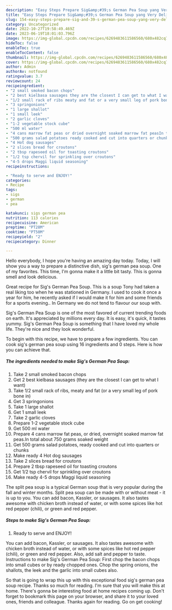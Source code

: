 ```yaml
---
description: "Easy Steps Prepare Sig&amp;#39;s German Pea Soup yang Very Delicious}"
title: "Easy Steps Prepare Sig&amp;#39;s German Pea Soup yang Very Delicious}"
slug: 154-easy-steps-prepare-sig-and-39-s-german-pea-soup-yang-very-delicious
category: Uncategorized
date: 2022-10-27T19:58:49.469Z
date: 2023-06-19T18:01:03.796Z
image: https://img-global.cpcdn.com/recipes/6269483611586560/680x482cq70/sigs-german-pea-soup-recipe-main-photo.jpg
hideToc: false
enableToc: true
enableTocContent: false
thumbnail: https://img-global.cpcdn.com/recipes/6269483611586560/680x482cq70/sigs-german-pea-soup-recipe-main-photo.jpg
cover: https://img-global.cpcdn.com/recipes/6269483611586560/680x482cq70/sigs-german-pea-soup-recipe-main-photo.jpg
author: Admin
authorAv: notfound
ratingvalue: 3.7
reviewcount: 24
recipeingredient:
- "2 small smoked bacon chops"
- "2 best kielbasa sausages they are the closest I can get to what I want"
- "1/2 small rack of ribs meaty and fat or a very small leg of pork bone in"
- "3 springonions"
- "1 large shallot"
- "1 small leek"
- "2 garlic cloves"
- "1-2 vegetable stock cube"
- "500 ml water"
- "4 cans marrow fat peas or dried overnight soaked marrow fat peasIn total about 750 grams soaked weight"
- "500 grams salad potatoes ready cooked and cut into quarters or chunks"
- "4 Hot dog sausages"
- "2 slices bread for croutons"
- "2 tbsp rapeseed oil for toasting croutons"
- "1/2 tsp chervil for sprinkling over croutons"
- "4-5 drops Maggi liquid seasoning"
recipeinstructions:

- "Ready to serve and ENJOY!"
categories:
- Recipe
tags:
- sigs
- german
- pea

katakunci: sigs german pea 
nutrition: 113 calories
recipecuisine: American
preptime: "PT28M"
cooktime: "PT50M"
recipeyield: "2"
recipecategory: Dinner

---
```



Hello everybody, I hope you're having an amazing day today. Today, I will show you a way to prepare a distinctive dish, sig&#39;s german pea soup. One of my favorites. This time, I'm gonna make it a little bit tasty. This is gonna smell and look delicious.

Great recipe for Sig&#39;s German Pea Soup. This is a soup Tony had taken a real liking too when he was stationed in Germany. I used to cook it once a year for him, he recently asked if I would make it for him and some friends for a sports evening.. In Germany we do not tend to flavour our soup with.

Sig&#39;s German Pea Soup is one of the most favored of current trending foods on earth. It's appreciated by millions every day. It is easy, it's quick, it tastes yummy. Sig&#39;s German Pea Soup is something that I have loved my whole life. They're nice and they look wonderful.


To begin with this recipe, we have to prepare a few ingredients. You can cook sig&#39;s german pea soup using 16 ingredients and 0 steps. Here is how you can achieve that.

<!--inarticleads1-->

##### The ingredients needed to make Sig&#39;s German Pea Soup:

1. Take 2 small smoked bacon chops
1. Get 2 best kielbasa sausages (they are the closest I can get to what I want)
1. Take 1/2 small rack of ribs, meaty and fat (or a very small leg of pork bone in)
1. Get 3 springonions
1. Take 1 large shallot
1. Get 1 small leek
1. Take 2 garlic cloves
1. Prepare 1-2 vegetable stock cube
1. Get 500 ml water
1. Prepare 4 cans marrow fat peas, or dried, overnight soaked marrow fat peas.In total about 750 grams soaked weight
1. Get 500 grams salad potatoes, ready cooked and cut into quarters or chunks
1. Make ready 4 Hot dog sausages
1. Take 2 slices bread for croutons
1. Prepare 2 tbsp rapeseed oil for toasting croutons
1. Get 1/2 tsp chervil for sprinkling over croutons
1. Make ready 4-5 drops Maggi liquid seasoning


The split pea soup is a typical German soup that is very popular during the fall and winter months. Split pea soup can be made with or without meat - it is up to you. You can add bacon, Kassler, or sausages. It also tastes awesome with chicken broth instead of water, or with some spices like hot red pepper (chili), or green and red pepper. 

<!--inarticleads2-->

##### Steps to make Sig&#39;s German Pea Soup:


1. Ready to serve and ENJOY!

You can add bacon, Kassler, or sausages. It also tastes awesome with chicken broth instead of water, or with some spices like hot red pepper (chili), or green and red pepper. Also, add salt and pepper to taste. Instructions to make Sig&#39;s German Pea Soup: First chop the bacon chops into small cubes or by ready chopped ones. Chop the spring onions, the shallots, the leek and the garlic into small cubes also. 

So that is going to wrap this up with this exceptional food sig&#39;s german pea soup recipe. Thanks so much for reading. I'm sure that you will make this at home. There's gonna be interesting food at home recipes coming up. Don't forget to bookmark this page on your browser, and share it to your loved ones, friends and colleague. Thanks again for reading. Go on get cooking!
